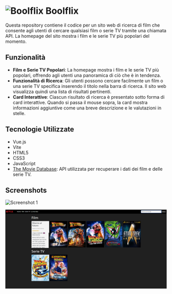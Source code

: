 # ![Boolflix](https://assets.nflxext.com/us/ffe/siteui/common/icons/nficon2016.png) Boolflix 

Questa repository contiene il codice per un sito web di ricerca di film che consente agli utenti di cercare qualsiasi film o serie TV tramite una chiamata API. La homepage del sito mostra i film e le serie TV più popolari del momento.

## Funzionalità

- **Film e Serie TV Popolari**: La homepage mostra i film e le serie TV più popolari, offrendo agli utenti una panoramica di ciò che è in tendenza.
- **Funzionalità di Ricerca**: Gli utenti possono cercare facilmente un film o una serie TV specifica inserendo il titolo nella barra di ricerca. Il sito web visualizza quindi una lista di risultati pertinenti.
- **Card Interattive**: Ciascun risultato di ricerca è presentato sotto forma di card interattive. Quando si passa il mouse sopra, la card mostra informazioni aggiuntive come una breve descrizione e le valutazioni in stelle.

## Tecnologie Utilizzate

- Vue.js
- Vite
- HTML5
- CSS3
- JavaScript
- [The Movie Database](https://www.themoviedb.org/): API utilizzata per recuperare i dati dei film e delle serie TV.

## Screenshots

![Screenshot 1](./src/assets/img/homepage.png)

![Screenshot 2](./src/assets/img/cards.png)
